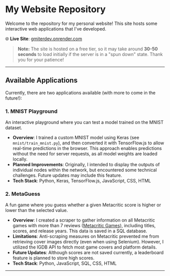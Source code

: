 # My Website Repository

Welcome to the repository for my personal website! This site hosts some interactive web applications that I've developed.

🌐 **Live Site**: [gmiterdev.onrender.com](https://gmiterdev.onrender.com/)

> **Note:** The site is hosted on a free tier, so it may take around **30-50 seconds** to load initially if the server is in a "spun down" state. Thank you for your patience!

---

## Available Applications

Currently, there are two applications available (with more to come in the future!):

### 1. MNIST Playground

An interactive playground where you can test a model trained on the MNIST dataset.

- **Overview**: I trained a custom MNIST model using Keras (see `mnist/train_mnist.py`), and then converted it with TensorFlow.js to allow real-time predictions in the browser. This approach enables predictions without the need for server requests, as all model weights are loaded locally.
- **Planned Improvements**: Originally, I intended to display the outputs of individual nodes within the network, but encountered some technical challenges. Future updates may include this feature.
- **Tech Stack**: Python, Keras, TensorFlow.js, JavaScript, CSS, HTML

### 2. MetaGuess

A fun game where you guess whether a given Metacritic score is higher or lower than the selected value.

- **Overview**: I created a scraper to gather information on all Metacritic games with more than 7 reviews ([Metacritic Games](https://www.metacritic.com/browse/game/)), including titles, scores, and release years. This data is saved in a SQL database.
- **Limitations**: Anti-scraping measures on Metacritic prevented me from retrieving cover images directly (even when using Selenium). However, I utilized the IGDB API to fetch most game covers and platform details.
- **Future Updates**: Although scores are not saved currently, a leaderboard feature is planned to store high scores.
- **Tech Stack**: Python, JavaScript, SQL, CSS, HTML

---

